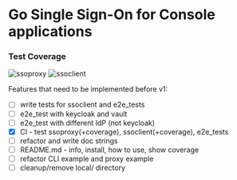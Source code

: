 # Go Single Sign-On for Console applications

### Test Coverage

![ssoproxy](https://img.shields.io/badge/ssoproxy-84.5%25-brightgreen)
![ssoclient](https://img.shields.io/badge/ssoclient-41.4%25-yellow)

Features that need to be implemented before v1:

- [ ] write tests for ssoclient and e2e_tests
- [ ] e2e_test with keycloak and vault
- [ ] e2e_test with different IdP (not keycloak)
- [x] CI - test ssoproxy(+coverage), ssoclient(+coverage), e2e_tests
- [ ] refactor and write doc strings
- [ ] README.md - info, install, how to use, show coverage
- [ ] refactor CLI example and proxy example
- [ ] cleanup/remove local/ directory

